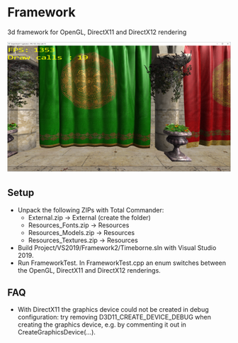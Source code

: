 # Framework
3d framework for OpenGL, DirectX11 and DirectX12 rendering

![GitHub Logo](/Documents/git_image.png)
## Setup
* Unpack the following ZIPs with Total Commander:
	* External.zip -> External (create the folder)
	* Resources_Fonts.zip -> Resources
	* Resources_Models.zip -> Resources
	* Resources_Textures.zip -> Resources
* Build Project/VS2019/Framework2/Timeborne.sln with Visual Studio 2019.
* Run FrameworkTest. In FrameworkTest.cpp an enum switches between the OpenGL, DirectX11 and DirectX12 renderings.
## FAQ
* With DirectX11 the graphics device could not be created in debug configuration: try removing D3D11_CREATE_DEVICE_DEBUG when creating the graphics device, e.g. by commenting it out in CreateGraphicsDevice(...).
